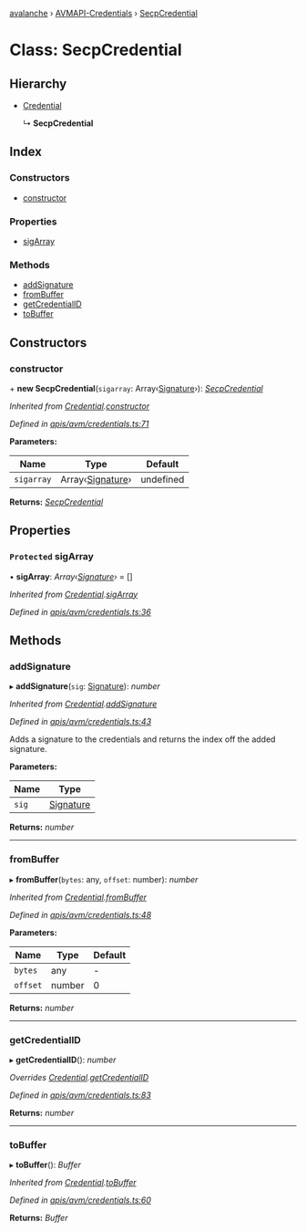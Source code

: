 [avalanche](../README.md) › [AVMAPI-Credentials](../modules/avmapi_credentials.md) › [SecpCredential](avmapi_credentials.secpcredential.md)

# Class: SecpCredential

## Hierarchy

* [Credential](avmapi_credentials.credential.md)

  ↳ **SecpCredential**

## Index

### Constructors

* [constructor](avmapi_credentials.secpcredential.md#constructor)

### Properties

* [sigArray](avmapi_credentials.secpcredential.md#protected-sigarray)

### Methods

* [addSignature](avmapi_credentials.secpcredential.md#addsignature)
* [fromBuffer](avmapi_credentials.secpcredential.md#frombuffer)
* [getCredentialID](avmapi_credentials.secpcredential.md#getcredentialid)
* [toBuffer](avmapi_credentials.secpcredential.md#tobuffer)

## Constructors

###  constructor

\+ **new SecpCredential**(`sigarray`: Array‹[Signature](avmapi_types.signature.md)›): *[SecpCredential](avmapi_credentials.secpcredential.md)*

*Inherited from [Credential](avmapi_credentials.credential.md).[constructor](avmapi_credentials.credential.md#constructor)*

*Defined in [apis/avm/credentials.ts:71](https://github.com/ava-labs/avalanche.js/blob/c723742/src/apis/avm/credentials.ts#L71)*

**Parameters:**

Name | Type | Default |
------ | ------ | ------ |
`sigarray` | Array‹[Signature](avmapi_types.signature.md)› | undefined |

**Returns:** *[SecpCredential](avmapi_credentials.secpcredential.md)*

## Properties

### `Protected` sigArray

• **sigArray**: *Array‹[Signature](avmapi_types.signature.md)›* = []

*Inherited from [Credential](avmapi_credentials.credential.md).[sigArray](avmapi_credentials.credential.md#protected-sigarray)*

*Defined in [apis/avm/credentials.ts:36](https://github.com/ava-labs/avalanche.js/blob/c723742/src/apis/avm/credentials.ts#L36)*

## Methods

###  addSignature

▸ **addSignature**(`sig`: [Signature](avmapi_types.signature.md)): *number*

*Inherited from [Credential](avmapi_credentials.credential.md).[addSignature](avmapi_credentials.credential.md#addsignature)*

*Defined in [apis/avm/credentials.ts:43](https://github.com/ava-labs/avalanche.js/blob/c723742/src/apis/avm/credentials.ts#L43)*

Adds a signature to the credentials and returns the index off the added signature.

**Parameters:**

Name | Type |
------ | ------ |
`sig` | [Signature](avmapi_types.signature.md) |

**Returns:** *number*

___

###  fromBuffer

▸ **fromBuffer**(`bytes`: any, `offset`: number): *number*

*Inherited from [Credential](avmapi_credentials.credential.md).[fromBuffer](avmapi_credentials.credential.md#frombuffer)*

*Defined in [apis/avm/credentials.ts:48](https://github.com/ava-labs/avalanche.js/blob/c723742/src/apis/avm/credentials.ts#L48)*

**Parameters:**

Name | Type | Default |
------ | ------ | ------ |
`bytes` | any | - |
`offset` | number | 0 |

**Returns:** *number*

___

###  getCredentialID

▸ **getCredentialID**(): *number*

*Overrides [Credential](avmapi_credentials.credential.md).[getCredentialID](avmapi_credentials.credential.md#abstract-getcredentialid)*

*Defined in [apis/avm/credentials.ts:83](https://github.com/ava-labs/avalanche.js/blob/c723742/src/apis/avm/credentials.ts#L83)*

**Returns:** *number*

___

###  toBuffer

▸ **toBuffer**(): *Buffer*

*Inherited from [Credential](avmapi_credentials.credential.md).[toBuffer](avmapi_credentials.credential.md#tobuffer)*

*Defined in [apis/avm/credentials.ts:60](https://github.com/ava-labs/avalanche.js/blob/c723742/src/apis/avm/credentials.ts#L60)*

**Returns:** *Buffer*
